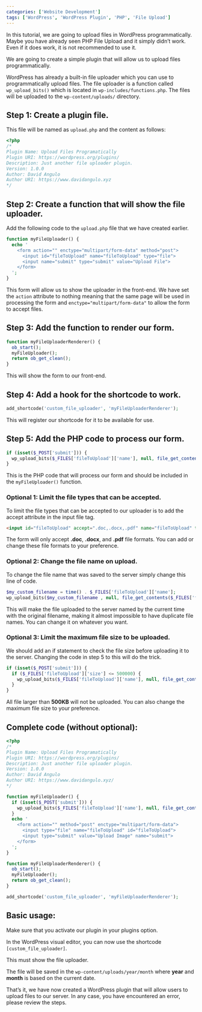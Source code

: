 ```yaml
---
categories: ['Website Development']
tags: ['WordPress', 'WordPress Plugin', 'PHP', 'File Upload']
---
```

In this tutorial, we are going to upload files in WordPress programmatically. Maybe you have already seen PHP File Upload and it simply didn’t work. Even if it does work, it is not recommended to use it.

We are going to create a simple plugin that will allow us to upload files programmatically.

WordPress has already a built-in file uploader which you can use to programmatically upload files. The file uploader is a function called `wp_upload_bits()` which is located in `wp-includes/functions.php`. The files will be uploaded to the `wp-content/uploads/` directory.

## Step 1: Create a plugin file.
This file will be named as `upload.php` and the content as follows:

```php
<?php
/* 
Plugin Name: Upload Files Programatically 
Plugin URI: https://wordpress.org/plugins/ 
Description: Just another file uploader plugin. 
Version: 1.0.0 
Author: David Angulo 
Author URI: https://www.davidangulo.xyz
*/
```

## Step 2: Create a function that will show the file uploader.
Add the following code to the `upload.php` file that we have created earlier.

```php
function myFileUploader() {     
  echo '
    <form action="" enctype="multipart/form-data" method="post">
      <input id="fileToUpload" name="fileToUpload" type="file"> 
      <input name="submit" type="submit" value="Upload File">
    </form>
  '; 
}
```

This form will allow us to show the uploader in the front-end. We have set the `action` attribute to nothing meaning that the same page will be used in processing the form and `enctype="multipart/form-data"` to allow the form to accept files.

## Step 3: Add the function to render our form.

```php
function myFileUploaderRenderer() {     
  ob_start();    
  myFileUploader();     
  return ob_get_clean(); 
}
```

This will show the form to our front-end.

## Step 4: Add a hook for the shortcode to work.
```php
add_shortcode('custom_file_uploader', 'myFileUploaderRenderer');
```

This will register our shortcode for it to be available for use.

## Step 5: Add the PHP code to process our form.
```php
if (isset($_POST['submit'])) {     
  wp_upload_bits($_FILES['fileToUpload']['name'], null, file_get_contents($_FILES['fileToUpload']['tmp_name'])); 
}
```

This is the PHP code that will process our form and should be included in the `myFileUploader()` function.

### Optional 1: Limit the file types that can be accepted.
To limit the file types that can be accepted to our uploader is to add the accept attribute in the input file tag.

```html
<input id="fileToUpload" accept=".doc,.docx,.pdf" name="fileToUpload" type="file">
```

The form will only accept **.doc**, **.docx**, and **.pdf** file formats. You can add or change these file formats to your preference.

### Optional 2: Change the file name on upload.
To change the file name that was saved to the server simply change this line of code.

```php
$my_custom_filename = time() . $_FILES['fileToUpload']['name'];
wp_upload_bits($my_custom_filename , null, file_get_contents($_FILES['fileToUpload']['tmp_name']));
```

This will make the file uploaded to the server named by the current time with the original filename, making it almost impossible to have duplicate file names. You can change it on whatever you want.

### Optional 3: Limit the maximum file size to be uploaded.
We should add an if statement to check the file size before uploading it to the server. Changing the code in step 5 to this will do the trick.

```php
if (isset($_POST['submit'])) {     
  if ($_FILES['fileToUpload']['size'] <= 500000) {         
    wp_upload_bits($_FILES['fileToUpload']['name'], null, file_get_contents($_FILES['fileToUpload']['tmp_name']));     
  } 
}
```

All file larger than **500KB** will not be uploaded. You can also change the maximum file size to your preference.

## Complete code (without optional):
```php
<?php
/*
Plugin Name: Upload Files Programatically
Plugin URI: https://wordpress.org/plugins/
Description: Just another file uploader plugin.
Version: 1.0.0
Author: David Angulo
Author URI: https://www.davidangulo.xyz/
*/

function myFileUploader() {
  if (isset($_POST['submit'])) {
    wp_upload_bits($_FILES['fileToUpload']['name'], null, file_get_contents($_FILES['fileToUpload']['tmp_name']));
  }
  echo '
    <form action="" method="post" enctype="multipart/form-data">
      <input type="file" name="fileToUpload" id="fileToUpload">
      <input type="submit" value="Upload Image" name="submit">
    </form>
  ';
}

function myFileUploaderRenderer() {
  ob_start();
  myFileUploader();
  return ob_get_clean();
}

add_shortcode('custom_file_uploader', 'myFileUploaderRenderer');
```

## Basic usage:
Make sure that you activate our plugin in your plugins option.

In the WordPress visual editor, you can now use the shortcode `[custom_file_uploader]`.

This must show the file uploader.

The file will be saved in the `wp-content/uploads/year/month` where **year** and **month** is based on the current date.

That’s it, we have now created a WordPress plugin that will allow users to upload files to our server. In any case, you have encountered an error, please review the steps.
